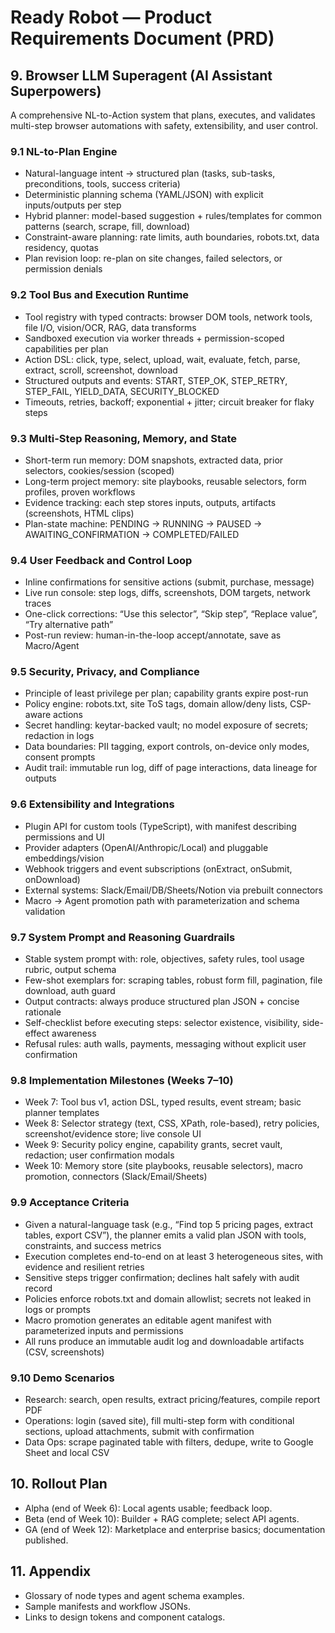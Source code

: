 # Ready Robot — Product Requirements Document (PRD)

## 9. Browser LLM Superagent (AI Assistant Superpowers)
A comprehensive NL-to-Action system that plans, executes, and validates multi-step browser automations with safety, extensibility, and user control.

### 9.1 NL-to-Plan Engine
- Natural-language intent → structured plan (tasks, sub-tasks, preconditions, tools, success criteria)
- Deterministic planning schema (YAML/JSON) with explicit inputs/outputs per step
- Hybrid planner: model-based suggestion + rules/templates for common patterns (search, scrape, fill, download)
- Constraint-aware planning: rate limits, auth boundaries, robots.txt, data residency, quotas
- Plan revision loop: re-plan on site changes, failed selectors, or permission denials

### 9.2 Tool Bus and Execution Runtime
- Tool registry with typed contracts: browser DOM tools, network tools, file I/O, vision/OCR, RAG, data transforms
- Sandboxed execution via worker threads + permission-scoped capabilities per plan
- Action DSL: click, type, select, upload, wait, evaluate, fetch, parse, extract, scroll, screenshot, download
- Structured outputs and events: START, STEP_OK, STEP_RETRY, STEP_FAIL, YIELD_DATA, SECURITY_BLOCKED
- Timeouts, retries, backoff; exponential + jitter; circuit breaker for flaky steps

### 9.3 Multi-Step Reasoning, Memory, and State
- Short-term run memory: DOM snapshots, extracted data, prior selectors, cookies/session (scoped)
- Long-term project memory: site playbooks, reusable selectors, form profiles, proven workflows
- Evidence tracking: each step stores inputs, outputs, artifacts (screenshots, HTML clips)
- Plan-state machine: PENDING → RUNNING → PAUSED → AWAITING_CONFIRMATION → COMPLETED/FAILED

### 9.4 User Feedback and Control Loop
- Inline confirmations for sensitive actions (submit, purchase, message)
- Live run console: step logs, diffs, screenshots, DOM targets, network traces
- One-click corrections: “Use this selector”, “Skip step”, “Replace value”, “Try alternative path”
- Post-run review: human-in-the-loop accept/annotate, save as Macro/Agent

### 9.5 Security, Privacy, and Compliance
- Principle of least privilege per plan; capability grants expire post-run
- Policy engine: robots.txt, site ToS tags, domain allow/deny lists, CSP-aware actions
- Secret handling: keytar-backed vault; no model exposure of secrets; redaction in logs
- Data boundaries: PII tagging, export controls, on-device only modes, consent prompts
- Audit trail: immutable run log, diff of page interactions, data lineage for outputs

### 9.6 Extensibility and Integrations
- Plugin API for custom tools (TypeScript), with manifest describing permissions and UI
- Provider adapters (OpenAI/Anthropic/Local) and pluggable embeddings/vision
- Webhook triggers and event subscriptions (onExtract, onSubmit, onDownload)
- External systems: Slack/Email/DB/Sheets/Notion via prebuilt connectors
- Macro → Agent promotion path with parameterization and schema validation

### 9.7 System Prompt and Reasoning Guardrails
- Stable system prompt with: role, objectives, safety rules, tool usage rubric, output schema
- Few-shot exemplars for: scraping tables, robust form fill, pagination, file download, auth guard
- Output contracts: always produce structured plan JSON + concise rationale
- Self-checklist before executing steps: selector existence, visibility, side-effect awareness
- Refusal rules: auth walls, payments, messaging without explicit user confirmation

### 9.8 Implementation Milestones (Weeks 7–10)
- Week 7: Tool bus v1, action DSL, typed results, event stream; basic planner templates
- Week 8: Selector strategy (text, CSS, XPath, role-based), retry policies, screenshot/evidence store; live console UI
- Week 9: Security policy engine, capability grants, secret vault, redaction; user confirmation modals
- Week 10: Memory store (site playbooks, reusable selectors), macro promotion, connectors (Slack/Email/Sheets)

### 9.9 Acceptance Criteria
- Given a natural-language task (e.g., “Find top 5 pricing pages, extract tables, export CSV”), the planner emits a valid plan JSON with tools, constraints, and success metrics
- Execution completes end-to-end on at least 3 heterogeneous sites, with evidence and resilient retries
- Sensitive steps trigger confirmation; declines halt safely with audit record
- Policies enforce robots.txt and domain allowlist; secrets not leaked in logs or prompts
- Macro promotion generates an editable agent manifest with parameterized inputs and permissions
- All runs produce an immutable audit log and downloadable artifacts (CSV, screenshots)

### 9.10 Demo Scenarios
- Research: search, open results, extract pricing/features, compile report PDF
- Operations: login (saved site), fill multi-step form with conditional sections, upload attachments, submit with confirmation
- Data Ops: scrape paginated table with filters, dedupe, write to Google Sheet and local CSV


## 10. Rollout Plan
- Alpha (end of Week 6): Local agents usable; feedback loop.
- Beta (end of Week 10): Builder + RAG complete; select API agents.
- GA (end of Week 12): Marketplace and enterprise basics; documentation published.

## 11. Appendix
- Glossary of node types and agent schema examples.
- Sample manifests and workflow JSONs.
- Links to design tokens and component catalogs.

